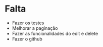 # Falta

- Fazer os testes
- Melhorar a paginação
- Fazer as funcionalidades do edit e delete
- Fazer o github

